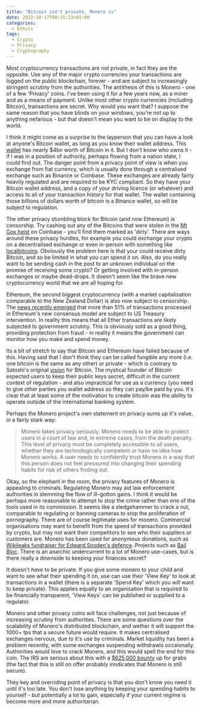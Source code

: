```yaml
---
title: "Bitcoin isn't private, Monero is"
date: 2022-10-17T08:25:23+01:00
categories:
  - Ethics
tags:
  - Crypto
  - Privacy
  - Cryptography
---
```


Most cryptocurrency transactions are not private, in fact they are the opposite. Use any of the major crypto currencies your transactions are logged on the public blockchain, forever - and are subject to increasingly stringent scrutiny from the authorities. The antithesis of this is Monero - one of a few 'Privacy' coins. I've been using it for a few years now, as a miner and as a means of payment. Unlike most other crypto currencies (including Bitcoin), transactions are secret. Why would you want that? I suppose the same reason that you have blinds on your windows, you're not up to anything nefarious - but that doesn't mean you want to be on display to the world.  

I think it might come as a surprise to the layperson that you can have a look at anyone's Bitcoin wallet, as long as you know their wallet address. This [wallet](https://bitinfocharts.com/bitcoin/address/34xp4vRoCGJym3xR7yCVPFHoCNxv4Twseo) has nearly $4bn worth of Bitcoin in it. But I don't know who owns it - if I was in a position of authority, perhaps flowing from a nation state, I could find out. The danger point from a privacy point of view is when you exchange from fiat currency, which is usually done through a centralised exchange such as Binance or Coinbase. These exchanges are already fairly heavily regulated and are required to be KYC compliant. So they have your Bitcoin wallet address, and a copy of your driving licence (or whatever) and access to all of your transaction history for that wallet. The wallet containing those billions of dollars worth of bitcoin is a Binance wallet, so will be subject to regulation.  

The other privacy stumbling block for Bitcoin (and now Ethereum) is censorship. Try cashing out any of the Bitcoins that were stolen in the [Mt Gox heist](https://blockonomi.com/mt-gox-hack/) on Coinbase - you'll find them marked as 'dirty'. There are ways around these privacy hurdles, for example you could exchange your crypto on a decentralised exchange or even in-person with something like [localbitcoins](https://localbitcoins.net/). Obviously the problem here is that your could receive dirty Bitcoin, and so be limited in what you can spend it on. Also, do you really want to be sending cash in the post to an unknown individual on the promise of receiving some crypto? Or getting involved with in-person exchanges or maybe dead-drops. It doesn't seem like the brave new cryptocurrency world that we are all hoping for.  

Ethereum, the second biggest cryptocurrency (with a market capitalisation comparable to the New Zealand Dollar) is also now subject to censorship. The [news recently emerged](https://thecryptobasic.com/2022/10/15/ethereum-centralization-concerns-resurface-as-51-of-blocks-produced-are-ofac-compliant-hoskinson-responds/) that more than 51% of transactions processed in Ethereum's new consensus model are subject to US Treasury intervention. In reality this means that all Ether transactions are likely subjected to government scrutiny. This is obviously sold as a good thing, providing protection from fraud - in reality it means the government can monitor how you make and spend money.

Its a bit of stretch to say that Bitcoin and Ethereum have failed because of this. Having said that I don't think they can be called fungible any more (i.e. one bitcoin is the same as any other) or private - which is contrary to Satoshi's original [vision](https://whitepaper.io/document/0/bitcoin-whitepaper) for Bitcoin. The mystical founder of Bitcoin expected users to keep their public keys secret, difficult in the current context of regulation - and also impractical for use as a currency (you need to give other parties you wallet address so they can pay/be paid by you. It's clear that at least some of the motivation to create bitcoin was the ability to operate outside of the international banking system.

Perhaps the Monero project's own statement on privacy sums up it's value, in a fairly stark way:  

> Monero takes privacy seriously. Monero needs to be able to protect users in a court of law and, in extreme cases, from the death penalty. This level of privacy must be completely accessible to all users, whether they are technologically competent or have no idea how Monero works. A user needs to confidently trust Monero in a way that this person does not feel pressured into changing their spending habits for risk of others finding out.

Okay, so the elephant in the room, the privacy features of Monero is appealing to criminals. Regulating Monero may aid law enforcement authorities in stemming the flow of ill-gotton gains. I think it would be perhaps more reasonable to attempt to stop the crime rather than one of the tools used in its commission. It seems like a sledgehammer to crack a nut, comparable to regulating or banning cameras to stop the proliferation of pornography. There are of course legitimate uses for monero. Commercial organisations may want to benefit from the speed of transactions provided by crypto, but may not want their competitors to see who their suppliers or customers are. Monero has been used for anonymous donations, such as [Wikileaks fundraiser for Edward Snoden's defence](https://www.theverge.com/2013/10/28/5039196/wikileaks-launches-site-for-edward-snowdens-legal-defense-free-snowden). Projects such as [Bail Bloc](https://thenewinquiry.com/bail-bloc/). There is an anarchic undercurrent to a lot of Monero use-cases, but is there really a downside to keeping your finances secret?

It doesn't *have* to be private. If you give some monero to your child and want to see what their spending it on, use can use their 'View Key' to look at transactions in a wallet (there is a separate 'Spend Key' which you *will* want to keep private). This applies equally to an organisation that is required to be financially transparent, 'View Keys' can be published or supplied to a regulator. 

Monero and other privacy coins will face challenges, not just because of increasing scrutiny from authorities. There are some questions over the scalability of Monero's distributed blockchain, and wether it will support the 1000+ tps that a secure future would require. It makes centralised exchanges nervous, due to it's use by criminals. Market liquidity has been a problem recently, with some exchanges suspending withdrawls occaionally. Authorities would love to crack Monero, and this would spell the end for this coin. The IRS are serious about this with a [$625,000 bounty](https://www.bitdefender.co.uk/blog/hotforsecurity/can-you-crack-monero-irs-offers-625000-bounty-for-anyone-who-can-break-privacy-of-cryptocurrency) up for grabs (the fact that this is still on offer probably inndicates that Monero is still secure).

They key and overriding point of privacy is that you don't know you need it until it's too late. You don't lose anything by keeping your spending habits to yourself - but potentially a lot to gain, especially if your current regime is become more and more authoritarian.  

 


